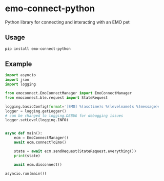 # emo-connect-python
Python library for connecting and interacting with an EMO pet

## Usage
```bash
pip install emo-connect-python
```
## Example
```python
import asyncio
import json
import logging

from emoconnect.EmoConnectManager import EmoConnectManager
from emoconnect.ble.request import StateRequest

logging.basicConfig(format='[EMO] %(asctime)s %(levelname)s %(message)s')
logger = logging.getLogger()
# can be changed to logging.DEBUG for debugging issues
logger.setLevel(logging.INFO)


async def main():
    ecm = EmoConnectManager()
    await ecm.connectToEmo()

    state = await ecm.sendRequest(StateRequest.everything())
    print(state)

    await ecm.disconnect()

asyncio.run(main())
```